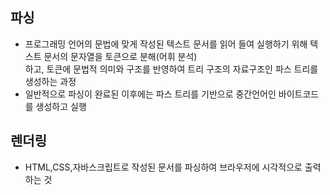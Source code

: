  ## 파싱
  - 프로그래밍 언어의 문법에 맞게 작성된 텍스트 문서를 읽어 들여 실행하기 위해 텍스트 문서의 문자열을 토큰으로 분해(어휘 분석)   
    하고, 토큰에 문법적 의미와 구조를 반영하여 트리 구조의 자료구조인 파스 트리를 생성하는 과정
  - 일반적으로 파싱이 완료된 이후에는 파스 트리를 기반으로 중간언어인 바이트코드를 생성하고 실행

 ## 렌더링
  - HTML,CSS,자바스크립트로 작성된 문서를 파싱하여 브라우저에 시각적으로 출력하는 것

